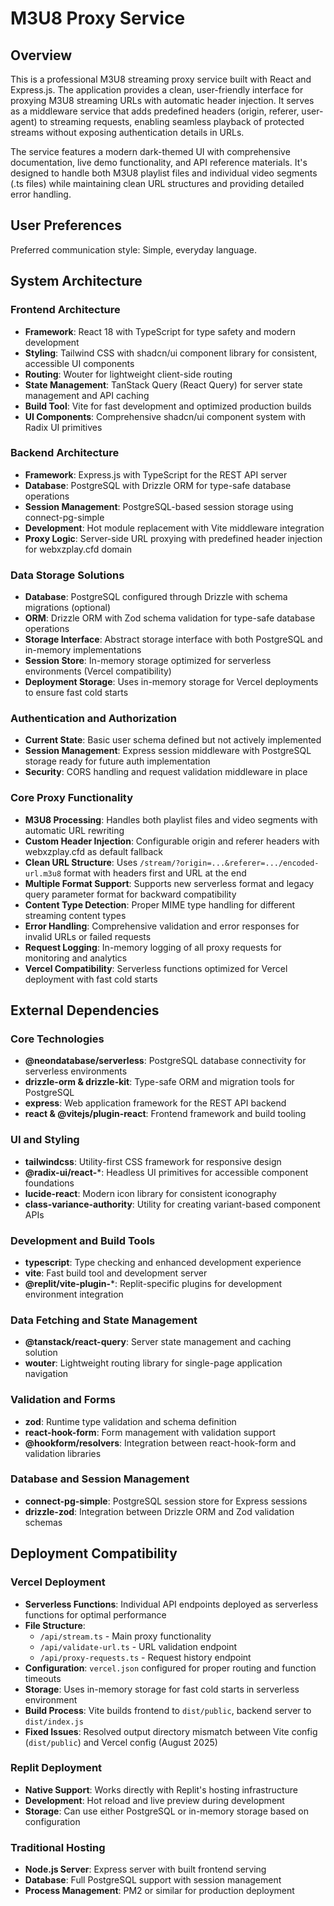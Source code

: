 # M3U8 Proxy Service

## Overview

This is a professional M3U8 streaming proxy service built with React and Express.js. The application provides a clean, user-friendly interface for proxying M3U8 streaming URLs with automatic header injection. It serves as a middleware service that adds predefined headers (origin, referer, user-agent) to streaming requests, enabling seamless playback of protected streams without exposing authentication details in URLs.

The service features a modern dark-themed UI with comprehensive documentation, live demo functionality, and API reference materials. It's designed to handle both M3U8 playlist files and individual video segments (.ts files) while maintaining clean URL structures and providing detailed error handling.

## User Preferences

Preferred communication style: Simple, everyday language.

## System Architecture

### Frontend Architecture
- **Framework**: React 18 with TypeScript for type safety and modern development
- **Styling**: Tailwind CSS with shadcn/ui component library for consistent, accessible UI components
- **Routing**: Wouter for lightweight client-side routing
- **State Management**: TanStack Query (React Query) for server state management and API caching
- **Build Tool**: Vite for fast development and optimized production builds
- **UI Components**: Comprehensive shadcn/ui component system with Radix UI primitives

### Backend Architecture
- **Framework**: Express.js with TypeScript for the REST API server
- **Database**: PostgreSQL with Drizzle ORM for type-safe database operations
- **Session Management**: PostgreSQL-based session storage using connect-pg-simple
- **Development**: Hot module replacement with Vite middleware integration
- **Proxy Logic**: Server-side URL proxying with predefined header injection for webxzplay.cfd domain

### Data Storage Solutions
- **Database**: PostgreSQL configured through Drizzle with schema migrations (optional)
- **ORM**: Drizzle ORM with Zod schema validation for type-safe database operations
- **Storage Interface**: Abstract storage interface with both PostgreSQL and in-memory implementations
- **Session Store**: In-memory storage optimized for serverless environments (Vercel compatibility)
- **Deployment Storage**: Uses in-memory storage for Vercel deployments to ensure fast cold starts

### Authentication and Authorization
- **Current State**: Basic user schema defined but not actively implemented
- **Session Management**: Express session middleware with PostgreSQL storage ready for future auth implementation
- **Security**: CORS handling and request validation middleware in place

### Core Proxy Functionality
- **M3U8 Processing**: Handles both playlist files and video segments with automatic URL rewriting
- **Custom Header Injection**: Configurable origin and referer headers with webxzplay.cfd as default fallback
- **Clean URL Structure**: Uses `/stream/?origin=...&referer=.../encoded-url.m3u8` format with headers first and URL at the end
- **Multiple Format Support**: Supports new serverless format and legacy query parameter format for backward compatibility
- **Content Type Detection**: Proper MIME type handling for different streaming content types
- **Error Handling**: Comprehensive validation and error responses for invalid URLs or failed requests
- **Request Logging**: In-memory logging of all proxy requests for monitoring and analytics
- **Vercel Compatibility**: Serverless functions optimized for Vercel deployment with fast cold starts

## External Dependencies

### Core Technologies
- **@neondatabase/serverless**: PostgreSQL database connectivity for serverless environments
- **drizzle-orm & drizzle-kit**: Type-safe ORM and migration tools for PostgreSQL
- **express**: Web application framework for the REST API backend
- **react & @vitejs/plugin-react**: Frontend framework and build tooling

### UI and Styling
- **tailwindcss**: Utility-first CSS framework for responsive design
- **@radix-ui/react-***: Headless UI primitives for accessible component foundations
- **lucide-react**: Modern icon library for consistent iconography
- **class-variance-authority**: Utility for creating variant-based component APIs

### Development and Build Tools
- **typescript**: Type checking and enhanced development experience
- **vite**: Fast build tool and development server
- **@replit/vite-plugin-***: Replit-specific plugins for development environment integration

### Data Fetching and State Management
- **@tanstack/react-query**: Server state management and caching solution
- **wouter**: Lightweight routing library for single-page application navigation

### Validation and Forms
- **zod**: Runtime type validation and schema definition
- **react-hook-form**: Form management with validation support
- **@hookform/resolvers**: Integration between react-hook-form and validation libraries

### Database and Session Management
- **connect-pg-simple**: PostgreSQL session store for Express sessions
- **drizzle-zod**: Integration between Drizzle ORM and Zod validation schemas

## Deployment Compatibility

### Vercel Deployment
- **Serverless Functions**: Individual API endpoints deployed as serverless functions for optimal performance
- **File Structure**: 
  - `/api/stream.ts` - Main proxy functionality
  - `/api/validate-url.ts` - URL validation endpoint
  - `/api/proxy-requests.ts` - Request history endpoint
- **Configuration**: `vercel.json` configured for proper routing and function timeouts
- **Storage**: Uses in-memory storage for fast cold starts in serverless environment
- **Build Process**: Vite builds frontend to `dist/public`, backend server to `dist/index.js`
- **Fixed Issues**: Resolved output directory mismatch between Vite config (`dist/public`) and Vercel config (August 2025)

### Replit Deployment
- **Native Support**: Works directly with Replit's hosting infrastructure
- **Development**: Hot reload and live preview during development
- **Storage**: Can use either PostgreSQL or in-memory storage based on configuration

### Traditional Hosting
- **Node.js Server**: Express server with built frontend serving
- **Database**: Full PostgreSQL support with session management
- **Process Management**: PM2 or similar for production deployment